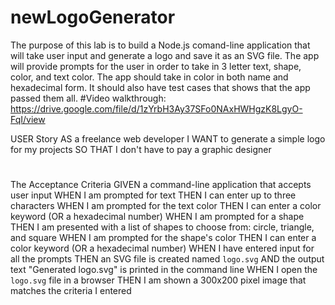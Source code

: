 # newLogoGenerator
The purpose of this lab is to build a Node.js comand-line application that will take user input and generate a logo and save it as an SVG file. The app will provide prompts for the user in order to take in 3 letter text, shape, color, and text color. The app should take in color in both name and hexadecimal form. It should also have test cases that shows that the app passed them all.
#Video walkthrough: https://drive.google.com/file/d/1zYrbH3Ay37SFo0NAxHWHgzK8LgyO-FqI/view

USER Story
AS a freelance web developer
I WANT to generate a simple logo for my projects
SO THAT I don't have to pay a graphic designer
#
The Acceptance Criteria
GIVEN a command-line application that accepts user input
WHEN I am prompted for text
THEN I can enter up to three characters
WHEN I am prompted for the text color
THEN I can enter a color keyword (OR a hexadecimal number)
WHEN I am prompted for a shape
THEN I am presented with a list of shapes to choose from: circle, triangle, and square
WHEN I am prompted for the shape's color
THEN I can enter a color keyword (OR a hexadecimal number)
WHEN I have entered input for all the prompts
THEN an SVG file is created named `logo.svg`
AND the output text "Generated logo.svg" is printed in the command line
WHEN I open the `logo.svg` file in a browser
THEN I am shown a 300x200 pixel image that matches the criteria I entered
